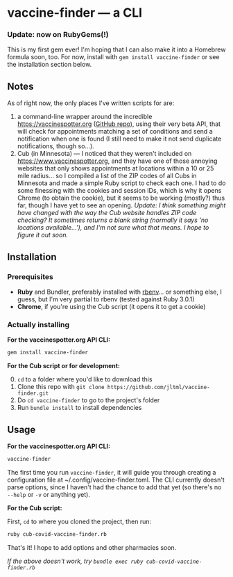 # vaccine-finder — a CLI

### Update: now on RubyGems(!)
This is my first gem ever! I'm hoping that I can also make it into a Homebrew formula soon, too. For now, install with `gem install vaccine-finder` or see the installation section below.

## Notes
As of right now, the only places I've written scripts for are:
1. a command-line wrapper around the incredible https://vaccinespotter.org ([GitHub repo](https://github.com/GUI/covid-vaccine-spotter)), using their very beta API, that will check for appointments matching a set of conditions and send a notification when one is found (I still need to make it not send duplicate notifications, though so…).
2. Cub (in Minnesota) — I noticed that they weren't included on https://www.vaccinespotter.org, and they have one of those annoying websites that only shows appointments at locations within a 10 or 25 mile radius… so I compiled a list of the ZIP codes of all Cubs in Minnesota and made a simple Ruby script to check each one. I had to do some finessing with the cookies and session IDs, which is why it opens Chrome (to obtain the cookie), but it seems to be working (mostly?) thus far, though I have yet to see an opening. *Update: I think something might have changed with the way the Cub website handles ZIP code checking? It sometimes returns a blank string (normally it says 'no locations available…'), and I'm not sure what that means. I hope to figure it out soon.*

## Installation

### Prerequisites
- **Ruby** and Bundler, preferably installed with [rbenv](https://github.com/rbenv/rbenv)… or something else, I guess, but I'm very partial to rbenv (tested against Ruby 3.0.1)
- **Chrome**, if you're using the Cub script (it opens it to get a cookie)

### Actually installing

**For the vaccinespotter.org API CLI:**

```sh
gem install vaccine-finder
```

**For the Cub script or for development:**

0. `cd` to a folder where you'd like to download this
1. Clone this repo with `git clone https://github.com/jltml/vaccine-finder.git`
2. Do `cd vaccine-finder` to go to the project's folder
3. Run `bundle install` to install dependencies

## Usage

**For the vaccinespotter.org API CLI:**

```sh
vaccine-finder
```

The first time you run `vaccine-finder`, it will guide you through creating a configuration file at ~/.config/vaccine-finder.toml. The CLI currently doesn't parse options, since I haven't had the chance to add that yet (so there's no `--help` or `-v` or anything yet).


**For the Cub script:**

First, `cd` to where you cloned the project, then run:

```sh
ruby cub-covid-vaccine-finder.rb
```

That's it! I hope to add options and other pharmacies soon.

*If the above doesn't work, try `bundle exec ruby cub-covid-vaccine-finder.rb`*
